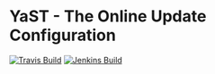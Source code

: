 # YaST - The Online Update Configuration #

[![Travis Build](https://travis-ci.org/yast/yast-online-update-configuration.svg?branch=master)](https://travis-ci.org/yast/yast-online-update-configuration)
[![Jenkins Build](http://img.shields.io/jenkins/s/https/ci.opensuse.org/yast-online-update-configuration-master.svg)](https://ci.opensuse.org/view/Yast/job/yast-online-update-configuration-master/)

